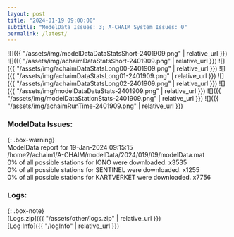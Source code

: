 ```yaml
---
layout: post
title: "2024-01-19 09:00:00"
subtitle: "ModelData Issues: 3; A-CHAIM System Issues: 0"
permalink: /latest/
---
```


![]({{ "/assets/img/modelDataDataStatsShort-2401909.png" | relative_url }})
![]({{ "/assets/img/achaimDataStatsShort-2401909.png" | relative_url }})
![]({{ "/assets/img/achaimDataStatsLong00-2401909.png" | relative_url }})
![]({{ "/assets/img/achaimDataStatsLong01-2401909.png" | relative_url }})
![]({{ "/assets/img/achaimDataStatsLong02-2401909.png" | relative_url }})
![]({{ "/assets/img/modelDataDataStats-2401909.png" | relative_url }})
![]({{ "/assets/img/modelDataStationStats-2401909.png" | relative_url }})
![]({{ "/assets/img/achaimRunTime-2401909.png" | relative_url }})


### ModelData Issues:  
  
{: .box-warning}  
 ModelData report for 19-Jan-2024 09:15:15   
 /home2/achaim1/A-CHAIM/modelData/2024/019/09/modelData.mat   
 0% of all possible stations for IONO were downloaded. x3535   
 0% of all possible stations for SENTINEL were downloaded. x1255   
 0% of all possible stations for KARTVERKET were downloaded. x7756   
  


### Logs:  
  
{: .box-note}  
[Logs.zip]({{ "/assets/other/logs.zip" | relative_url }})  
[Log Info]({{ "/logInfo" | relative_url }})  
